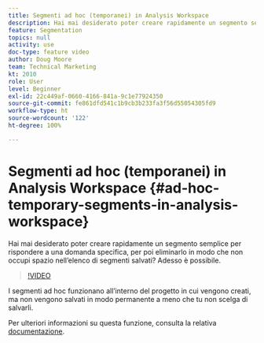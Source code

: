 ```yaml
---
title: Segmenti ad hoc (temporanei) in Analysis Workspace
description: Hai mai desiderato poter creare rapidamente un segmento semplice per rispondere a una domanda specifica, per poi eliminarlo in modo che non occupi spazio nell’elenco di segmenti salvati? Adesso è possibile.
feature: Segmentation
topics: null
activity: use
doc-type: feature video
author: Doug Moore
team: Technical Marketing
kt: 2010
role: User
level: Beginner
exl-id: 22c449af-0660-4166-841a-9c1e77924350
source-git-commit: fe861dfd541c1b9cb3b233fa3f56d55054305fd9
workflow-type: ht
source-wordcount: '122'
ht-degree: 100%

---
```


# Segmenti ad hoc (temporanei) in Analysis Workspace {#ad-hoc-temporary-segments-in-analysis-workspace}

Hai mai desiderato poter creare rapidamente un segmento semplice per rispondere a una domanda specifica, per poi eliminarlo in modo che non occupi spazio nell’elenco di segmenti salvati? Adesso è possibile.

>[!VIDEO](https://video.tv.adobe.com/v/23978/?quality=12)

I segmenti ad hoc funzionano all’interno del progetto in cui vengono creati, ma non vengono salvati in modo permanente a meno che tu non scelga di salvarli.

Per ulteriori informazioni su questa funzione, consulta la relativa [documentazione](https://experienceleague.adobe.com/docs/analytics/analyze/analysis-workspace/components/t-freeform-project-segment.html?lang=it).
